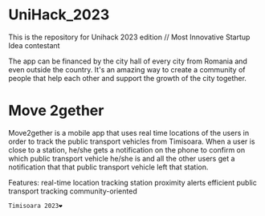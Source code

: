 # UniHack_2023
This is the repository for Unihack 2023 edition // Most Innovative Startup Idea contestant

The app can be financed by the city hall of every city from Romania and even outside the country. It's an amazing way to create a community of people that help each other and support the growth of the city together.

# Move 2gether
Move2gether is a mobile app that uses real time locations of the users in order to track the public transport vehicles from Timisoara. 
When a user is close to a station, he/she gets a notification on the phone to confirm on which public transport vehicle he/she is and all the other users get a notification that that public transport vehicle left that station.

Features:
real-time location tracking
station proximity alerts
efficient public transport tracking
community-oriented

```bash
Timisoara 2023❤
```

